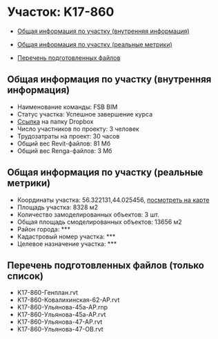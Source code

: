 # Участок: K17-860

* [Общая информация по участку (внутренняя информация)](#Chapter1)

* [Общая информация по участку (реальные метрики)](#Chapter2)

* [Перечень подготовленных файлов](#Chapter3)

## <a id="Chapter1"></a> Общая информация по участку (внутренняя информация)
+ Наименование команды: FSB BIM
+ Статус участка: Успешное завершение курса
+ [Ссылка](https://www.dropbox.com/sh/wvvgv1nw1iqred9/AADoO8Ujq3g5zKsFcDVAsjoVa/K17_860?dl=0) на папку Dropbox
+ Число участников по проекту: 3 человек
+ Трудозатраты на проект: 30 часов
+ Общий вес Revit-файлов: 81 Мб
+ Общий вес Renga-файлов: 3 Мб
## <a id="Chapter2"></a> Общая информация по участку (реальные метрики)
+ Координаты участка: 56.322131,44.025456, [посмотреть на карте](https://yandex.ru/maps/47/nizhny-novgorod/?ll=44.025456%2C56.322131&z=19)
+ Площадь участка: 8328 м2
+ Количество замоделированных объектов: 3 шт.
+ Общая площадь смоделированных объектов: 13656 м2
+ Район города: *** 
+ Кадастровый номер участка: *** 
+ Целевое назначение участка: *** 
## <a id="Chapter3"></a> Перечень подготовленных файлов (только список)
+ K17-860-Генплан.rvt
+ K17-860-Ковалихинская-62-АР.rvt
+ K17-860-Ульянова-45а-АР.rnp
+ K17-860-Ульянова-45а-АР.rvt
+ K17-860-Ульянова-47-АР.rvt
+ K17-860-Ульянова-47-ОВ.rvt
